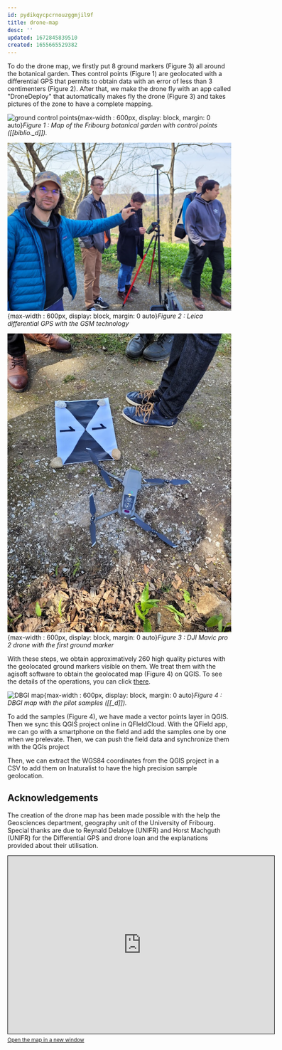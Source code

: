 ```yaml
---
id: pydikqycpcrnouzggmjil9f
title: drone-map
desc: ''
updated: 1672845839510
created: 1655665529382
---
```

To do the drone map, we firstly put 8 ground markers (Figure 3) all around the botanical garden. Thes control points (Figure 1) are geolocated with a differential GPS that permits to obtain data with an error of less than 3 centimenters (Figure 2). After that, we make the drone fly with an app called "DroneDeploy" that automatically makes fly the drone (Figure 3) and takes pictures of the zone to have a complete mapping.

![ground control points](assets/images/ground_control_points.png){max-width : 600px, display: block, margin: 0 auto}*Figure 1 : Map of the Fribourg botanical garden with control points ([[biblio._d]]).*

![GPS](assets/images/gps.jpg){max-width : 600px, display: block, margin: 0 auto}*Figure 2 : Leica differential GPS with the GSM technology*

![drone](assets/images/drone.jpg){max-width : 600px, display: block, margin: 0 auto}*Figure 3 : DJI Mavic pro 2 drone with the first ground marker*

With these steps, we obtain approximatively 260 high quality pictures with the geolocated ground markers visible on them. We treat them with the agisoft software to obtain the geolocated map (Figure 4) on QGIS. To see the details of the operations, you can click [there](methodology.agisoft.md).

![DBGI map](assets/images/DBGI_map.png){max-width : 600px, display: block, margin: 0 auto}*Figure 4 : DBGI map with the pilot samples ([[_d]]).*

To add the samples (Figure 4), we have made a vector points layer in QGIS. Then we sync this QGIS project online in QFIeldCloud. With the QField app, we can go with a smartphone on the field and add the samples one by one when we prelevate. Then, we can push the field data and synchronize them with the QGIs project

Then, we can extract the WGS84 coordinates from the QGIS project in a CSV to add them on Inaturalist to have the high precision sample geolocation.

## Acknowledgements

The creation of the drone map has been made possible with the help the Geosciences department, geography unit of the University of Fribourg. Special thanks are due to Reynald Delaloye (UNIFR) and Horst Machguth (UNIFR) for the Differential GPS and drone loan and the explanations provided about their utilisation.


<script src="https://cdn.jsdelivr.net/npm/ol@v7.2.2/dist/ol.js"></script>
<link rel="stylesheet" href="https://cdn.jsdelivr.net/npm/ol@v7.2.2/ol.css">


<iframe width="600" height="400" frameborder="0" scrolling="no" marginheight="0" marginwidth="0" src="http://localhost:8080/geoserver/JBN_map/wms?service=WMS&version=1.1.0&request=GetMap&layers=JBN_map%3AJBN_drone_map_1&bbox=2561567.7408503504%2C1205488.4366130966%2C2561770.4148272583%2C1205644.1839002925&width=768&height=590&srs=EPSG%3A2056&styles=&format=application/openlayers#toggle" style="border: 1px solid black"></iframe><br/><small><a href="http://localhost:8080/geoserver/JBN_map/wms?service=WMS&version=1.1.0&request=GetMap&layers=JBN_map%3AJBN_drone_map_1&bbox=2561567.7408503504%2C1205488.4366130966%2C2561770.4148272583%2C1205644.1839002925&width=768&height=590&srs=EPSG%3A2056&styles=&format=application/openlayers#toggle">Open the map in a new window</a></small>




